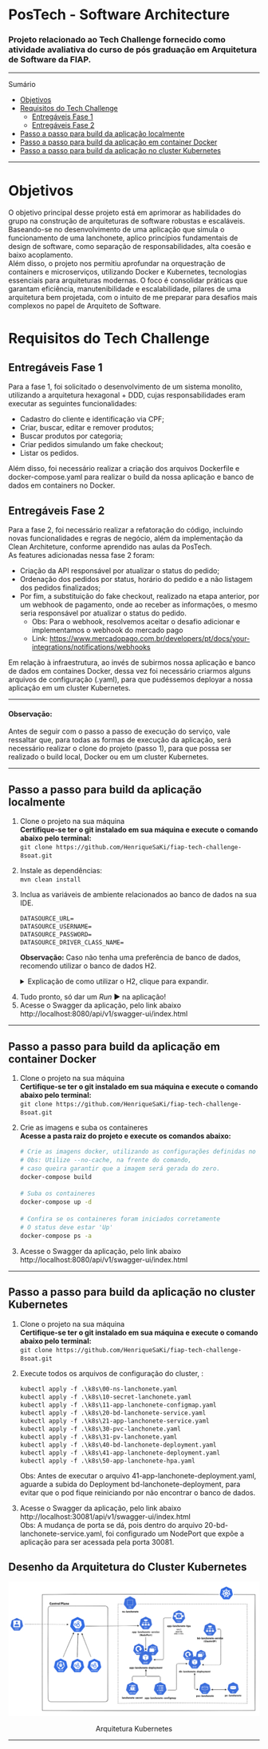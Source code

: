 # PosTech - Software Architecture
### Projeto relacionado ao Tech Challenge fornecido como atividade avaliativa do curso de pós graduação em Arquitetura de Software da FIAP.  

*******
Sumário
- [Objetivos](#objetivos)
- [Requisitos do Tech Challenge](#requisitos-do-tech-challenge)
  - [Entregáveis Fase 1](#entregáveis-fase-1)
  - [Entregáveis Fase 2](#entregáveis-fase-2)
- [Passo a passo para build da aplicação localmente](#passo-a-passo-para-build-da-aplicação-localmente)
- [Passo a passo para build da aplicação em container Docker](#passo-a-passo-para-build-da-aplicação-em-container-docker)
- [Passo a passo para build da aplicação no cluster Kubernetes](#passo-a-passo-para-build-da-aplicação-no-cluster-kubernetes)

*******

# Objetivos
O objetivo principal desse projeto está em aprimorar as habilidades do grupo na construção de arquiteturas de software robustas e escaláveis. 
Baseando-se no desenvolvimento de uma aplicação que simula o funcionamento de uma lanchonete, aplico princípios fundamentais de design de software, como separação de responsabilidades, alta coesão e baixo acoplamento.</br> 
Além disso, o projeto nos permitiu aprofundar na orquestração de containers e microserviços, utilizando Docker e Kubernetes, tecnologias essenciais para arquiteturas modernas. O foco é consolidar práticas que garantam eficiência, manutenibilidade e escalabilidade, pilares de uma arquitetura bem projetada, com o intuito de me preparar para desafios mais complexos no papel de Arquiteto de Software.

# Requisitos do Tech Challenge
## Entregáveis Fase 1
Para a fase 1, foi solicitado o desenvolvimento de um sistema monolito, utilizando a arquitetura hexagonal + DDD, cujas responsabilidades eram executar as seguintes funcionalidades:
- Cadastro do cliente e identificação via CPF;
- Criar, buscar, editar e remover produtos;
- Buscar produtos por categoria;
- Criar pedidos simulando um fake checkout;
- Listar os pedidos.

Além disso, foi necessário realizar a criação dos arquivos Dockerfile e docker-compose.yaml para realizar o build da nossa aplicação e banco de dados em containers no Docker.

## Entregáveis Fase 2
Para a fase 2, foi necessário realizar a refatoração do código, incluindo novas funcionalidades e regras de negócio, além da implementação da Clean Architeture, conforme aprendido nas aulas da PosTech.</br>
As features adicionadas nessa fase 2 foram:
- Criação da API responsável por atualizar o status do pedido;
- Ordenação dos pedidos por status, horário do pedido e a não listagem dos pedidos finalizados;
- Por fim, a substituição do fake checkout, realizado na etapa anterior, por um webhook de pagamento, onde ao receber as informações, o mesmo seria responsável por atualizar o status do pedido.
  - Obs: Para o webhook, resolvemos aceitar o desafio adicionar e implementamos o webhook do mercado pago
  - Link: https://www.mercadopago.com.br/developers/pt/docs/your-integrations/notifications/webhooks

Em relação à infraestrutura, ao invés de subirmos nossa aplicação e banco de dados em containes Docker, dessa vez foi necessário criarmos alguns arquivos de configuração (.yaml), para que pudéssemos deployar a nossa aplicação em um cluster Kubernetes.

---

#### Observação:
Antes de seguir com o passo a passo de execução do serviço, vale ressaltar que, para todas as formas de execução da aplicação, será necessário realizar o clone do projeto (passo 1), para que possa ser realizado o build local, Docker ou em um cluster Kubernetes.

---
## Passo a passo para build da aplicação localmente

1. Clone o projeto na sua máquina </br>
**Certifique-se ter o git instalado em sua máquina e execute o comando abaixo pelo terminal:**  
``git clone https://github.com/HenriqueSaKi/fiap-tech-challenge-8soat.git``

2. Instale as dependências:</br>
   ``mvn clean install``

3. Inclua as variáveis de ambiente relacionados ao banco de dados na sua IDE. </br>
      ```
      DATASOURCE_URL=
      DATASOURCE_USERNAME=
      DATASOURCE_PASSWORD=
      DATASOURCE_DRIVER_CLASS_NAME=
      ```

   **Observação:** Caso não tenha uma preferência de banco de dados, recomendo utilizar o banco de dados H2.
   <details>
     <summary>Explicação de como utilizar o H2, clique para expandir.</summary>

   O primeiro passo para configurarmos o banco será adicionar a dependência do H2 no arquivo pom.xml
     ``` XML
     <dependency>
        <groupId>com.h2database</groupId>
        <artifactId>h2</artifactId>
        <scope>runtime</scope>
     </dependency>
  
     ```

   Feito isso, podemos alterar nosso arquivo application.yml, com as informações padrões do H2.
     ``` YAML
     spring:
        application:
           name: tech-challenge
        datasource:
           url: ${DATASOURCE_URL:jdbc:h2:mem:testdb}
           username: ${DATASOURCE_USERNAME:sa}
           password: ${DATASOURCE_PASSWORD:password}
           driverClassName: ${DATASOURCE_DRIVER_CLASS_NAME:org.h2.Driver}
     ```
   **Observação:** Mantendo as configurações dessa forma, você permite que por padrão o banco de dados utilizado seja o H2. No entanto, caso você informe na sua IDE as variáveis de ambiente de acordo com o banco de dados de sua preferência e incluir as dependências necessárias, você poderá utilizar inúmeras opções de banco de dados relacional.

   Por fim, podemos habilitar a visualização do console do H2 adicionando a seguinte configuração:
     ``` YAML
     spring:
        h2:
           console:
              enabled: true
              path: /h2-console
     ```

   **Observação:** Após subir sua aplicação com o banco de dados H2, você poderá acessar o console do banco de dados através desse link: http://localhost:8080/api/v1/h2-console

  </details>

4. Tudo pronto, só dar um <i>Run</i> :arrow_forward: na aplicação!
5. Acesse o Swagger da aplicação, pelo link abaixo</br>
   http://localhost:8080/api/v1/swagger-ui/index.html
---
## Passo a passo para build da aplicação em container Docker
1. Clone o projeto na sua máquina </br>
   **Certifique-se ter o git instalado em sua máquina e execute o comando abaixo pelo terminal:**  
   ``git clone https://github.com/HenriqueSaKi/fiap-tech-challenge-8soat.git``

2. Crie as imagens e suba os containeres</br>
   **Acesse a pasta raiz do projeto e execute os comandos abaixo:**

      ```sh
      # Crie as imagens docker, utilizando as configurações definidas no docker-compose
      # Obs: Utilize --no-cache, na frente do comando, 
      # caso queira garantir que a imagem será gerada do zero.
      docker-compose build
      
      # Suba os containeres
      docker-compose up -d
      
      # Confira se os containeres foram iniciados corretamente
      # O status deve estar 'Up'
      docker-compose ps -a
      ```

3. Acesse o Swagger da aplicação, pelo link abaixo</br>
   http://localhost:8080/api/v1/swagger-ui/index.html
---
## Passo a passo para build da aplicação no cluster Kubernetes
1. Clone o projeto na sua máquina </br>
   **Certifique-se ter o git instalado em sua máquina e execute o comando abaixo pelo terminal:**  
   ``git clone https://github.com/HenriqueSaKi/fiap-tech-challenge-8soat.git``


2. Execute todos os arquivos de configuração do cluster, :
   ```agsl
   kubectl apply -f .\k8s\00-ns-lanchonete.yaml
   kubectl apply -f .\k8s\10-secret-lanchonete.yaml
   kubectl apply -f .\k8s\11-app-lanchonete-configmap.yaml
   kubectl apply -f .\k8s\20-bd-lanchonete-service.yaml
   kubectl apply -f .\k8s\21-app-lanchonete-service.yaml
   kubectl apply -f .\k8s\30-pvc-lanchonete.yaml
   kubectl apply -f .\k8s\31-pv-lanchonete.yaml
   kubectl apply -f .\k8s\40-bd-lanchonete-deployment.yaml
   kubectl apply -f .\k8s\41-app-lanchonete-deployment.yaml
   kubectl apply -f .\k8s\50-app-lanchonete-hpa.yaml
   ```
   Obs: Antes de executar o arquivo 41-app-lanchonete-deployment.yaml,
   aguarde a subida do Deployment bd-lanchonete-deployment, 
   para evitar que o pod fique reiniciando por não encontrar o banco de dados.


3. Acesse o Swagger da aplicação, pelo link abaixo</br>
      http://localhost:30081/api/v1/swagger-ui/index.html </br>
   Obs: A mudança de porta se dá, pois dentro do arquivo 20-bd-lanchonete-service.yaml,
   foi configurado um NodePort que expõe a aplicação para ser acessada pela porta 30081.

## Desenho da Arquitetura do Cluster Kubernetes
![img.png](img.png)
<p align="center">Arquitetura Kubernetes</p>

---
